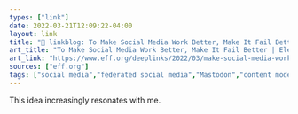 ```yaml
---
types: ["link"]
date: 2022-03-21T12:09:22-04:00
layout: link
title: "🔗 linkblog: To Make Social Media Work Better, Make It Fail Better | Electronic Frontier Foundation'"
art_title: "To Make Social Media Work Better, Make It Fail Better | Electronic Frontier Foundation"
art_link: "https://www.eff.org/deeplinks/2022/03/make-social-media-work-better-make-it-fail-better-0"
sources: ["eff.org"]
tags: ["social media","federated social media","Mastodon","content moderation","Cory Doctorow"]
---
```

This idea increasingly resonates with me.
